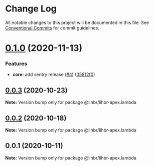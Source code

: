 # Change Log

All notable changes to this project will be documented in this file.
See [Conventional Commits](https://conventionalcommits.org) for commit guidelines.

# [0.1.0](https://github.com/lihbr/lihbr-apex/compare/@lihbr/lihbr-apex.lambda@0.0.3...@lihbr/lihbr-apex.lambda@0.1.0) (2020-11-13)


### Features

* **core:** add sentry release ([#4](https://github.com/lihbr/lihbr-apex/issues/4)) ([05812f0](https://github.com/lihbr/lihbr-apex/commit/05812f0616675be560387526e46646ac74646ba7))





## [0.0.3](https://github.com/lihbr/lihbr-apex/compare/@lihbr/lihbr-apex.lambda@0.0.2...@lihbr/lihbr-apex.lambda@0.0.3) (2020-10-23)

**Note:** Version bump only for package @lihbr/lihbr-apex.lambda





## [0.0.2](https://github.com/lihbr/lihbr-apex/compare/@lihbr/lihbr-apex.lambda@0.0.1...@lihbr/lihbr-apex.lambda@0.0.2) (2020-10-18)

**Note:** Version bump only for package @lihbr/lihbr-apex.lambda





## 0.0.1 (2020-10-11)

**Note:** Version bump only for package @lihbr/lihbr-apex.lambda
